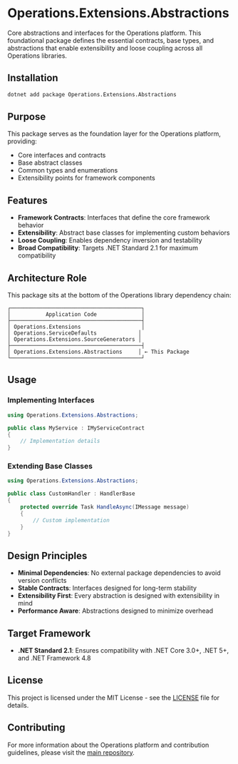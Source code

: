 # Operations.Extensions.Abstractions

Core abstractions and interfaces for the Operations platform. This foundational package defines the essential contracts, base types, and abstractions that enable extensibility and loose coupling across all Operations libraries.

## Installation

```bash
dotnet add package Operations.Extensions.Abstractions
```

## Purpose

This package serves as the foundation layer for the Operations platform, providing:
- Core interfaces and contracts
- Base abstract classes
- Common types and enumerations
- Extensibility points for framework components

## Features

- **Framework Contracts**: Interfaces that define the core framework behavior
- **Extensibility**: Abstract base classes for implementing custom behaviors
- **Loose Coupling**: Enables dependency inversion and testability
- **Broad Compatibility**: Targets .NET Standard 2.1 for maximum compatibility

## Architecture Role

This package sits at the bottom of the Operations library dependency chain:

```
┌─────────────────────────────────────────┐
│           Application Code              │
├─────────────────────────────────────────┤
│ Operations.Extensions                   │
│ Operations.ServiceDefaults             │
│ Operations.Extensions.SourceGenerators │
├─────────────────────────────────────────┤
│ Operations.Extensions.Abstractions     │ ← This Package
└─────────────────────────────────────────┘
```

## Usage

### Implementing Interfaces

```csharp
using Operations.Extensions.Abstractions;

public class MyService : IMyServiceContract
{
    // Implementation details
}
```

### Extending Base Classes

```csharp
using Operations.Extensions.Abstractions;

public class CustomHandler : HandlerBase
{
    protected override Task HandleAsync(IMessage message)
    {
        // Custom implementation
    }
}
```

## Design Principles

- **Minimal Dependencies**: No external package dependencies to avoid version conflicts
- **Stable Contracts**: Interfaces designed for long-term stability
- **Extensibility First**: Every abstraction is designed with extensibility in mind
- **Performance Aware**: Abstractions designed to minimize overhead

## Target Framework

- **.NET Standard 2.1**: Ensures compatibility with .NET Core 3.0+, .NET 5+, and .NET Framework 4.8

## License

This project is licensed under the MIT License - see the [LICENSE](https://github.com/vgmello/momentum-sample/blob/main/LICENSE) file for details.

## Contributing

For more information about the Operations platform and contribution guidelines, please visit the [main repository](https://github.com/vgmello/momentum-sample).